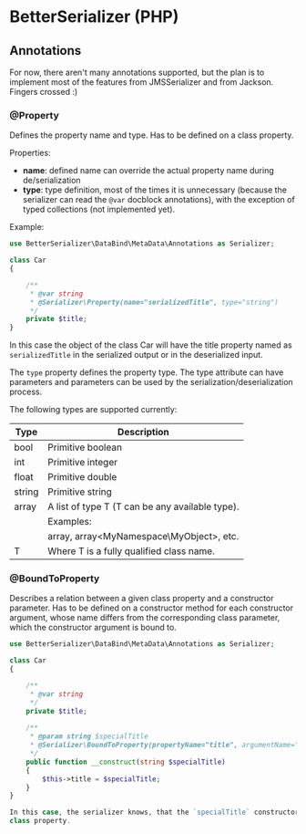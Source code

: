 # BetterSerializer (PHP)

## Annotations

For now, there aren't many annotations supported, but the plan is to implement most of the features
from JMSSerializer and from Jackson. Fingers crossed :)

### @Property

Defines the property name and type.
Has to be defined on a class property.

Properties:
- **name**: defined name can override the actual property name during de/serialization
- **type**: type definition, most of the times it is unnecessary (because the serializer can read the `@var` 
docblock annotations), with the exception of typed collections (not implemented yet).


Example:

```php
use BetterSerializer\DataBind\MetaData\Annotations as Serializer;

class Car
{

    /**
     * @var string
     * @Serializer\Property(name="serializedTitle", type="string")
     */
    private $title;
}
```

In this case the object of the class Car will have the title property named as `serializedTitle`
in the serialized output or in the deserialized input.

The `type` property defines the property type. The type attribute can have parameters and parameters can be used 
by the serialization/deserialization process.

The following types are supported currently:


| Type                                                     | Description                                      |
|----------------------------------------------------------|--------------------------------------------------|
| bool                                                     | Primitive boolean                                |
| int                                                      | Primitive integer                                |
| float                                                    | Primitive double                                 |
| string                                                   | Primitive string                                 |
| array<T>                                                 | A list of type T (T can be any available type).  |
|                                                          | Examples:                                        |
|                                                          | array<string>, array<MyNamespace\MyObject>, etc. |
| T                                                        | Where T is a fully qualified class name.         | 

### @BoundToProperty

Describes a relation between a given class property and a constructor parameter.
Has to be defined on a constructor method for each constructor argument, whose name differs from the corresponding 
class parameter, which the constructor argument is bound to. 

```php
use BetterSerializer\DataBind\MetaData\Annotations as Serializer;

class Car
{

    /**
     * @var string
     */
    private $title;
    
    /**
     * @param string $specialTitle
     * @Serializer\BoundToProperty(propertyName="title", argumentName="specialTitle")
     */
    public function __construct(string $specialTitle)
    {
        $this->title = $specialTitle;
    }
}

In this case, the serializer knows, that the `specialTitle` constructor argument is being assigned to the `title`
class property.
